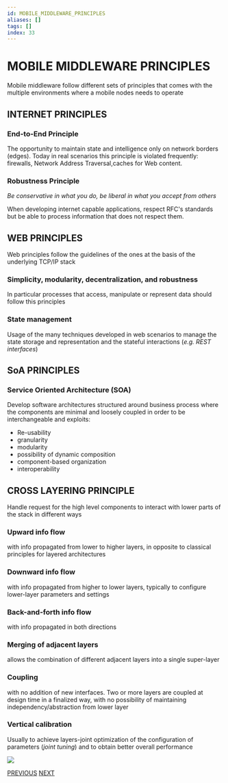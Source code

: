 ```yaml
---
id: MOBILE_MIDDLEWARE_PRINCIPLES
aliases: []
tags: []
index: 33
---
```


# MOBILE MIDDLEWARE PRINCIPLES

Mobile middleware follow different sets of principles that comes with the multiple environments where a mobile nodes needs to operate
## INTERNET PRINCIPLES
### End-to-End Principle

The opportunity to maintain state and intelligence only on network borders (edges). Today in real scenarios this principle is violated frequently: firewalls, Network Address Traversal,caches for Web content.

### Robustness Principle

*Be conservative in what you do, be liberal in what you accept from others*

When developing internet capable applications, respect RFC's standards but be able to process information that does not respect them.

## WEB PRINCIPLES

Web principles follow the guidelines of the ones at the basis of the
underlying TCP/IP stack
### Simplicity, modularity, decentralization, and robustness

In particular processes that access, manipulate or represent data should follow this principles
### State management

Usage of the many techniques developed in web scenarios to manage the state storage and representation and the stateful interactions (*e.g. REST interfaces*)

## SoA PRINCIPLES

### Service Oriented Architecture (SOA)

Develop software architectures structured around business process where the components are minimal and loosely coupled in order to be interchangeable and exploits:

 - Re-usability
 - granularity
 - modularity
 - possibility of dynamic composition
 - component-based organization
 - interoperability

## CROSS LAYERING PRINCIPLE

Handle request for the high level components to interact with lower parts of the stack in different ways

### Upward info flow

with info propagated from lower to higher layers, in opposite to classical principles for layered architectures
### Downward info flow

with info propagated from higher to lower layers, typically to configure lower-layer parameters and settings

### Back-and-forth info flow

with info propagated in both directions

### Merging of adjacent layers

allows the combination of different adjacent layers into a single super-layer
### Coupling

with no addition of new interfaces. Two or more layers are coupled at design time in a finalized way, with no possibility of maintaining independency/abstraction from lower layer
### Vertical calibration

Usually to achieve layers-joint optimization of the configuration of parameters (*joint tuning*) and to obtain better overall performance

![](mobile_systems/Pasted%20image%2020240611101358.png)

[PREVIOUS](pages/mobile_middleware/MOBILE_MIDDLEWARE.md) [NEXT](mobile_middleware/PATTERNS.md)
